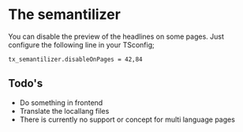 # The semantilizer

You can disable the preview of the headlines on some pages. Just configure the following line in your TSconfig;

```
tx_semantilizer.disableOnPages = 42,84
```

## Todo's

* Do something in frontend
* Translate the locallang files
* There is currently no support or concept for multi language pages
